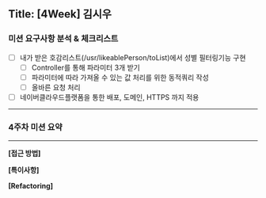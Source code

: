 ## Title: [4Week] 김시우

### 미션 요구사항 분석 & 체크리스트

- [ ] 내가 받은 호감리스트(/usr/likeablePerson/toList)에서 성별 필터링기능 구현
  - [ ] Controller를 통해 파라미터 3개 받기
  - [ ] 파라미터에 따라 가져올 수 있는 값 처리를 위한 동적쿼리 작성 
  - [ ] 올바른 요청 처리

- [ ] 네이버클라우드플랫폼을 통한 배포, 도메인, HTTPS 까지 적용

---

### 4주차 미션 요약

---

**[접근 방법]**

**[특이사항]**

**[Refactoring]**
